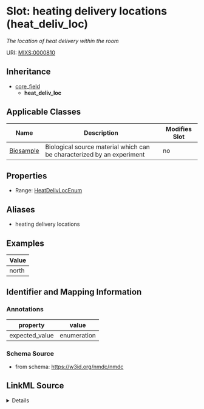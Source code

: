 # Slot: heating delivery locations (heat_deliv_loc)


_The location of heat delivery within the room_



URI: [MIXS:0000810](https://w3id.org/mixs/0000810)




## Inheritance

* [core_field](core_field.md)
    * **heat_deliv_loc**





## Applicable Classes

| Name | Description | Modifies Slot |
| --- | --- | --- |
[Biosample](Biosample.md) | Biological source material which can be characterized by an experiment |  no  |







## Properties

* Range: [HeatDelivLocEnum](HeatDelivLocEnum.md)



## Aliases


* heating delivery locations




## Examples

| Value |
| --- |
| north |

## Identifier and Mapping Information





### Annotations

| property | value |
| --- | --- |
| expected_value | enumeration || occurrence | 1 |



### Schema Source


* from schema: https://w3id.org/nmdc/nmdc




## LinkML Source

<details>
```yaml
name: heat_deliv_loc
annotations:
  expected_value:
    tag: expected_value
    value: enumeration
  occurrence:
    tag: occurrence
    value: '1'
description: The location of heat delivery within the room
title: heating delivery locations
examples:
- value: north
from_schema: https://w3id.org/nmdc/nmdc
aliases:
- heating delivery locations
rank: 1000
is_a: core field
slot_uri: MIXS:0000810
multivalued: false
alias: heat_deliv_loc
domain_of:
- Biosample
range: heat_deliv_loc_enum

```
</details>